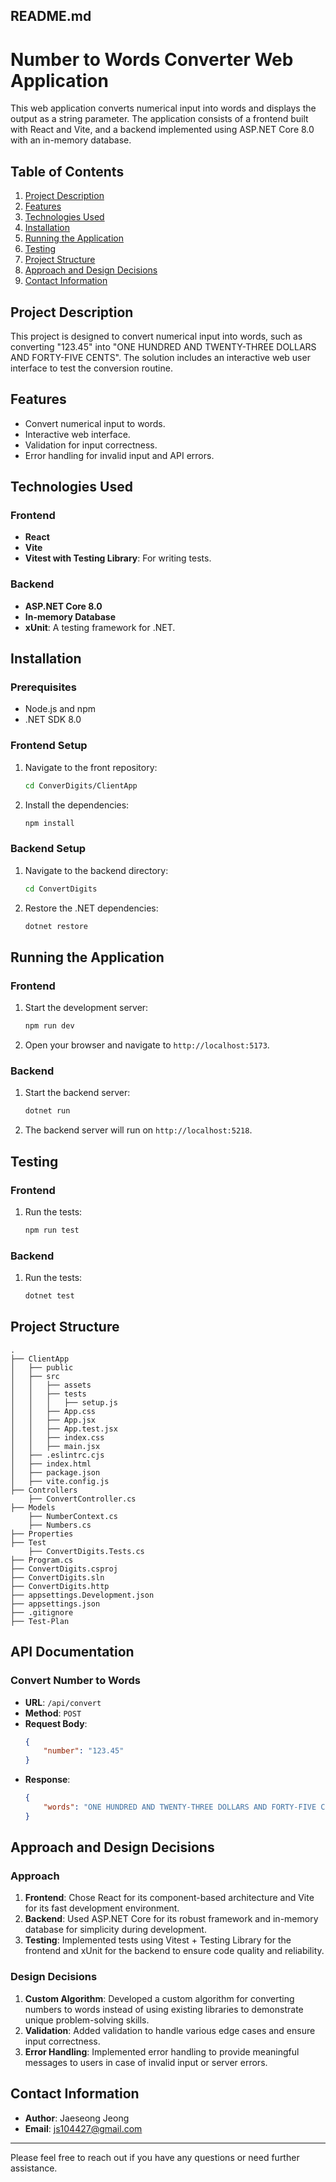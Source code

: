 ## README.md

# Number to Words Converter Web Application

This web application converts numerical input into words and displays the output as a string parameter. The application consists of a frontend built with React and Vite, and a backend implemented using ASP.NET Core 8.0 with an in-memory database.

## Table of Contents

1. [Project Description](#project-description)
2. [Features](#features)
3. [Technologies Used](#technologies-used)
4. [Installation](#installation)
5. [Running the Application](#running-the-application)
6. [Testing](#testing)
7. [Project Structure](#project-structure)
8. [Approach and Design Decisions](#approach-and-design-decisions)
9. [Contact Information](#contact-information)

## Project Description

This project is designed to convert numerical input into words, such as converting "123.45" into "ONE HUNDRED AND TWENTY-THREE DOLLARS AND FORTY-FIVE CENTS". The solution includes an interactive web user interface to test the conversion routine.

## Features

- Convert numerical input to words.
- Interactive web interface.
- Validation for input correctness.
- Error handling for invalid input and API errors.

## Technologies Used

### Frontend
- **React**
- **Vite**
- **Vitest with Testing Library**: For writing tests.

### Backend
- **ASP.NET Core 8.0**
- **In-memory Database**
- **xUnit**: A testing framework for .NET.

## Installation

### Prerequisites

- Node.js and npm
- .NET SDK 8.0

### Frontend Setup

1. Navigate to the front repository:
    ```bash
    cd ConverDigits/ClientApp
    ```

2. Install the dependencies:
    ```bash
    npm install
    ```

### Backend Setup

1. Navigate to the backend directory:
    ```bash
    cd ConvertDigits
    ```

2. Restore the .NET dependencies:
    ```bash
    dotnet restore
    ```

## Running the Application

### Frontend

1. Start the development server:
    ```bash
    npm run dev
    ```

2. Open your browser and navigate to `http://localhost:5173`.

### Backend

1. Start the backend server:
    ```bash
    dotnet run
    ```

2. The backend server will run on `http://localhost:5218`.

## Testing

### Frontend

1. Run the tests:
    ```bash
    npm run test
    ```

### Backend

1. Run the tests:
    ```bash
    dotnet test
    ```

## Project Structure

```
.
├── ClientApp
│   ├── public
│   ├── src
│   │   ├── assets
│   │   ├── tests
│   │   │   ├── setup.js
│   │   ├── App.css
│   │   ├── App.jsx
│   │   ├── App.test.jsx
│   │   ├── index.css
│   │   ├── main.jsx
│   ├── .eslintrc.cjs
│   ├── index.html
│   ├── package.json
│   ├── vite.config.js
├── Controllers
    ├── ConvertController.cs
├── Models
    ├── NumberContext.cs
    ├── Numbers.cs
├── Properties
├── Test
    ├── ConvertDigits.Tests.cs
├── Program.cs
├── ConvertDigits.csproj
├── ConvertDigits.sln
├── ConvertDigits.http
├── appsettings.Development.json
├── appsettings.json
├── .gitignore
├── Test-Plan
```

## API Documentation

### Convert Number to Words

- **URL**: `/api/convert`
- **Method**: `POST`
- **Request Body**: 
    ```json
    {
        "number": "123.45"
    }
    ```
- **Response**: 
    ```json
    {
        "words": "ONE HUNDRED AND TWENTY-THREE DOLLARS AND FORTY-FIVE CENTS"
    }
    ```

## Approach and Design Decisions

### Approach

1. **Frontend**: Chose React for its component-based architecture and Vite for its fast development environment.
2. **Backend**: Used ASP.NET Core for its robust framework and in-memory database for simplicity during development.
3. **Testing**: Implemented tests using Vitest + Testing Library for the frontend and xUnit for the backend to ensure code quality and reliability.

### Design Decisions

1. **Custom Algorithm**: Developed a custom algorithm for converting numbers to words instead of using existing libraries to demonstrate unique problem-solving skills.
2. **Validation**: Added validation to handle various edge cases and ensure input correctness.
3. **Error Handling**: Implemented error handling to provide meaningful messages to users in case of invalid input or server errors.

## Contact Information

- **Author**: Jaeseong Jeong
- **Email**: [js104427@gmail.com](mailto:js104427@gmail.com)

---

Please feel free to reach out if you have any questions or need further assistance.

